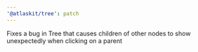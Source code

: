 ```yaml
---
'@atlaskit/tree': patch
---
```


Fixes a bug in Tree that causes children of other nodes to show unexpectedly when clicking on a parent

